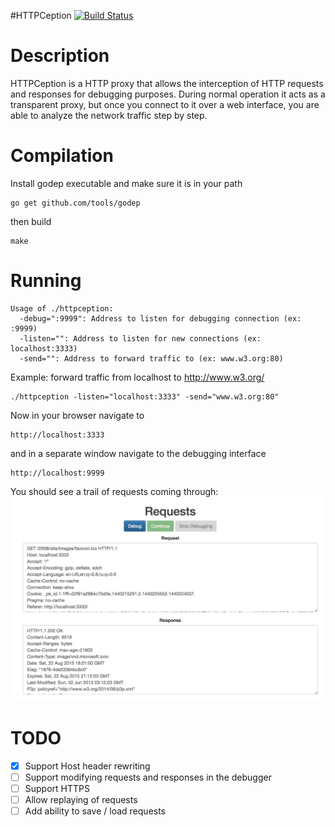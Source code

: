 #HTTPCeption
[![Build Status](https://travis-ci.org/yurigorokhov/httpception.svg)](https://travis-ci.org/yurigorokhov/httpception)

Description
===========
HTTPCeption is a HTTP proxy that allows the interception of HTTP requests and responses for debugging purposes. During normal operation it acts as a transparent proxy, but once you connect to it over a web interface, you are able to analyze the network traffic step by step.

Compilation
===========
Install godep executable and make sure it is in your path

```
go get github.com/tools/godep
```

then build

```
make
```

Running
=======
```
Usage of ./httpception:
  -debug=":9999": Address to listen for debugging connection (ex: :9999)
  -listen="": Address to listen for new connections (ex: localhost:3333)
  -send="": Address to forward traffic to (ex: www.w3.org:80)
```

Example: forward traffic from localhost to http://www.w3.org/

```
./httpception -listen="localhost:3333" -send="www.w3.org:80"
```

Now in your browser navigate to

```
http://localhost:3333
```

and in a separate window navigate to the debugging interface
```
http://localhost:9999
```

You should see a trail of requests coming through:
![Screenshot](/images/screenshot.png)

TODO
====
- [X] Support Host header rewriting
- [ ] Support modifying requests and responses in the debugger
- [ ] Support HTTPS
- [ ] Allow replaying of requests
- [ ] Add ability to save / load requests
